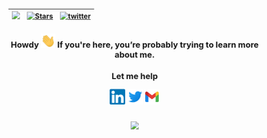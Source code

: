 <div align="center">

| [![](https://komarev.com/ghpvc/?username=Freddy10035&color=blue)](#) | [![Stars](https://img.shields.io/github/stars/freddy10035?label=Profile%20Stars&logo=Profile%20stars&logoColor=b)](#) | [![twitter](https://img.shields.io/twitter/follow/masterdroyd_?label=followers&logo=twitter&color=%23007ec6&style=plastic)](https://twitter.com/masterdroyd_) |
| --------------------------------------------------------------------------------- | --------------------------------------------------------------------------------------------------------------------- | ------------------------------------------------------------------------------------------------------------------------------------------------------------- |



<h3 align="center"> Howdy <img src="img/hello.gif" width="29"> If you're here, you’re probably trying to learn more about me.</h3>
<div align="center">
<h3> Let me help</h3>
  <a target="_blank" rel="noopener noreferrer" href="https://www.linkedin.com/in/fredrick-ochieng-505592156/"><img align="center"      src="img/linkedin.svg" alt="Fredrick | LinkedIn" width="31px"/></a>
  <a target="_blank" rel="noopener noreferrer" href="https://twitter.com/masterdroyd_"><img align="center" src="img/twitter.svg" alt="Rose | Twitter" width="31px"/></a>
  <a target="_blank" rel="noopener noreferrer" href="mailto:flaughters@gmail.com:"><img align="center" src="img/icons8-gmail.svg" alt="Rose | Mail" width="31px"/></a>
</div>
  <br>
<!--   <p align="center"> <a href="https://github.com/ryo-ma/github-profile-trophy"><img src="https://github-profile-trophy.vercel.app/?username=Freddy10035" alt="Freddy10035" /></a> </p>
  <br> -->
  <div><p><img align="center" src="https://github-readme-stats.vercel.app/api/top-langs?username=Freddy10035" /></p></div>
  


